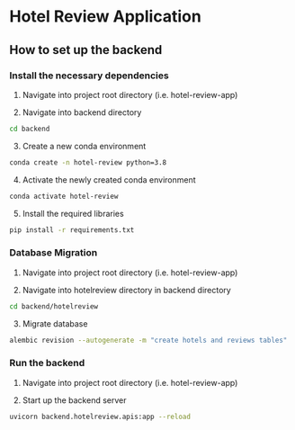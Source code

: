 # Hotel Review Application

## How to set up the backend

### Install the necessary dependencies

1. Navigate into project root directory (i.e. hotel-review-app)

2. Navigate into backend directory
```sh
cd backend
```

3. Create a new conda environment
```sh
conda create -n hotel-review python=3.8
```

4. Activate the newly created conda environment
```sh
conda activate hotel-review
```

5. Install the required libraries
```sh
pip install -r requirements.txt
```

### Database Migration

1. Navigate into project root directory (i.e. hotel-review-app)

2. Navigate into hotelreview directory in backend directory
```sh
cd backend/hotelreview
```

3. Migrate database
```sh
alembic revision --autogenerate -m "create hotels and reviews tables"
```

### Run the backend

1. Navigate into project root directory (i.e. hotel-review-app)

2. Start up the backend server
```sh
uvicorn backend.hotelreview.apis:app --reload
```